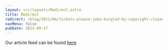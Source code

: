 ```yaml
---
layout: src/layouts/Redirect.astro
title: Redirect
redirect: /blog/2011/04/tickets-please-joke-burgled-by-copyright-claimants/
navMenu: false
pubDate: 2022-09-17
---
```

<div>
Our article feed can be found <a href="/blog/2011/04/tickets-please-joke-burgled-by-copyright-claimants/">here</a>
</div>
